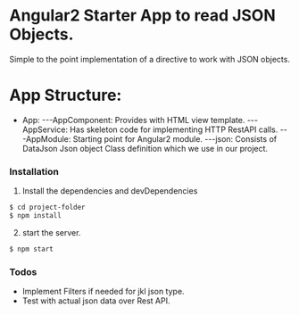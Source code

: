 # Angular2 Starter App to read JSON Objects.

Simple to the point implementation of a directive to work with JSON objects.

# App Structure:

  - App:
  ---AppComponent: Provides with HTML view template.
  ---AppService: Has skeleton code for implementing HTTP RestAPI calls.
  ---AppModule: Starting point for Angular2 module.
  ---json: Consists of DataJson Json object Class definition which we use in our project.

### Installation

1. Install the dependencies and devDependencies 
```sh
$ cd project-folder
$ npm install
```
2. start the server.
```sh
$ npm start
```



### Todos

 - Implement Filters if needed for jkl json type.
 - Test with actual json data over Rest API.
